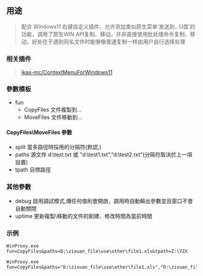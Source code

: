 ## 用途
> 配合 Windows11 右键自定义插件，允许添加类似原生菜单‘发送到...U盘’的功能，调用了原生WIN API复制、移动，并非直接使用批处理命令复制、移动，好处在于遇到同名文件时能够像普通复制一样由用户自行选择处理

### 相关插件
> [ikas-mc/ContextMenuForWindows11](https://github.com/ikas-mc/ContextMenuForWindows11)

### 參數模板
* fun
  * CopyFiles 文件複製到...
  * MoveFiles 文件移動到...

#### CopyFiles\MoveFiles 參數
* split 當多路徑時採用的分隔符(默認,)
* paths 源文件 d:\test.txt 或 "d:\test1.txt","d:\test2.txt"(分隔符取決於上一項設置)
* tpath 目標路徑

### 其他參數
* debug 啟用調試模式,傳任何值則會開啟，調用時自動輸出參數並且窗口不會自動關閉
* uptime 更新複製\移動的文件的創建、修改時間為當前時間

### 示例

```
WinProxy.exe fun=CopyFiles&paths=D:\zixuan_file\use\other\file1.xls&tpath=Z:\YZX
```

```
WinProxy.exe fun=CopyFiles&paths="D:\zixuan_file\use\other\file1.xls","D:\zixuan_file\use\other\file2.xls"&tpath=Z:\YZX&debug=1
```